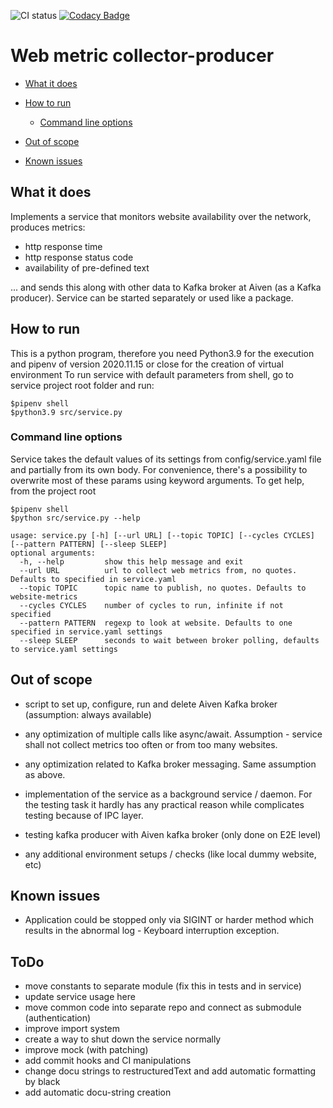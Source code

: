 ![CI status](https://github.com/ssichynskyi/web_metric_collection/actions/workflows/run_checks_and_tests.yml/badge.svg)
[![Codacy Badge](https://app.codacy.com/project/badge/Grade/c88e5519a03f4fccb996837298f43f7d)](https://www.codacy.com/gh/ssichynskyi/web_metric_collection/dashboard?utm_source=github.com&amp;utm_medium=referral&amp;utm_content=ssichynskyi/web_metric_collection&amp;utm_campaign=Badge_Grade)
# Web metric collector-producer

- [What it does](#what-it-does)

- [How to run](#how-to-run)
  - [Command line options](#command-line-options)

- [Out of scope](#out-of-scope)

- [Known issues](#known-issues)

## What it does
Implements a service that monitors website availability over the network, produces metrics:

- http response time
- http response status code
- availability of pre-defined text

... and sends this along with other data to Kafka broker at Aiven (as a Kafka producer).
Service can be started separately or used like a package.

## How to run
This is a python program, therefore you need Python3.9 for the execution and pipenv of version 2020.11.15 or close
for the creation of virtual environment
To run service with default parameters from shell, go to service project root folder and run:
```console
$pipenv shell
$python3.9 src/service.py
```

### Command line options
Service takes the default values of its settings from config/service.yaml file and partially from its own body.
For convenience, there's a possibility to overwrite most of these params using keyword arguments.
To get help, from the project root
```console
$pipenv shell
$python src/service.py --help

usage: service.py [-h] [--url URL] [--topic TOPIC] [--cycles CYCLES] [--pattern PATTERN] [--sleep SLEEP]
optional arguments:
  -h, --help         show this help message and exit
  --url URL          url to collect web metrics from, no quotes. Defaults to specified in service.yaml
  --topic TOPIC      topic name to publish, no quotes. Defaults to website-metrics
  --cycles CYCLES    number of cycles to run, infinite if not specified
  --pattern PATTERN  regexp to look at website. Defaults to one specified in service.yaml settings
  --sleep SLEEP      seconds to wait between broker polling, defaults to service.yaml settings
```

## Out of scope
- script to set up, configure, run and delete Aiven Kafka broker (assumption: always available)

- any optimization of multiple calls like async/await. Assumption - service shall
  not collect metrics too often or from too many websites.

- any optimization related to Kafka broker messaging. Same assumption as above.

- implementation of the service as a background service / daemon. For the testing task
  it hardly has any practical reason while complicates testing because of IPC layer.

- testing kafka producer with Aiven kafka broker (only done on E2E level)

- any additional environment setups / checks (like local dummy website, etc)

## Known issues
- Application could be stopped only via SIGINT or harder method which results in
the abnormal log - Keyboard interruption exception.

## ToDo
- move constants to separate module (fix this in tests and in service)
- update service usage here
- move common code into separate repo and connect as submodule (authentication)
- improve import system
- create a way to shut down the service normally
- improve mock (with patching)
- add commit hooks and CI manipulations
- change docu strings to restructuredText and add automatic formatting by black
- add automatic docu-string creation
